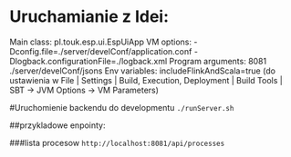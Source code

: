 Uruchamianie z Idei:
====================
Main class:         pl.touk.esp.ui.EspUiApp
VM options:         -Dconfig.file=./server/develConf/application.conf -Dlogback.configurationFile=./logback.xml
Program arguments:  8081 ./server/develConf/jsons
Env variables:      includeFlinkAndScala=true (do ustawienia w File | Settings | Build, Execution, Deployment | Build Tools | SBT -> JVM Options -> VM Parameters)


#Uruchomienie backendu do developmentu
```./runServer.sh```

##przykladowe enpointy:

###lista procesow
```http://localhost:8081/api/processes```
